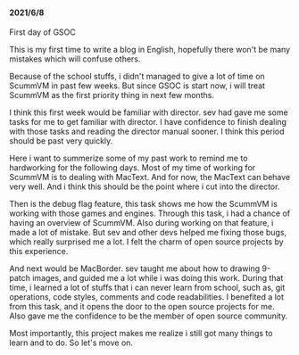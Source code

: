 #### 2021/6/8

First day of GSOC

This is my first time to write a blog in English, hopefully there won't be many mistakes which will confuse others.

Because of the school stuffs, i didn't managed to give a lot of time on ScummVM in past few weeks. But since GSOC is start now, i will treat ScummVM as the first priority thing in next few months.

I think this first week would be familiar with director. sev had gave me some tasks for me to get familiar with director. I have confidence to finish dealing with those tasks and reading the director manual sooner. I think this period should be past very quickly.

Here i want to summerize some of my past work to remind me to hardworking for the following days. Most of my time of working for ScummVM is to dealing with MacText. And for now, the MacText can behave very well. And i think this should be the point where i cut into the director. 

Then is the debug flag feature, this task shows me how the ScummVM is working with those games and engines. Through this task, i had a chance of having an overview of ScummVM. Also during working on that feature, i made a lot of mistake. But sev and other devs helped me fixing those bugs, which really surprised me a lot. I felt the charm of open source projects by this experience.

And next would be MacBorder. sev taught me about how to drawing 9-patch images, and guided me a lot while i was doing this work. During that time, i learned a lot of stuffs that i can never learn from school, such as, git operations, code styles, comments and code readabilities. I benefited a lot from this task, and it opens the door to the open source projects for me. Also gave me the confidence to be the member of open source community.

Most importantly, this project makes me realize i still got many things to learn and to do. So let's move on.